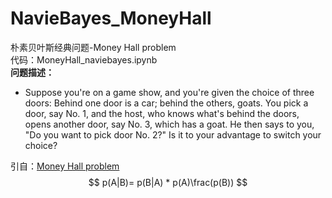 # NavieBayes_MoneyHall
朴素贝叶斯经典问题-Money Hall problem  
代码：MoneyHall_naviebayes.ipynb  
**问题描述：**
- Suppose you're on a game show, and you're given the choice of three doors: Behind one door is a car; behind the others, goats. You pick a door, say No. 1, and the host, who knows what's behind the doors, opens another door, say No. 3, which has a goat. He then says to you, "Do you want to pick door No. 2?" Is it to your advantage to switch your choice?  
  
引自：[Money Hall problem](https://en.wikipedia.org/wiki/Monty_Hall_problem)
$$ p(A|B)= p(B|A) * p(A)\frac(p(B)) $$
